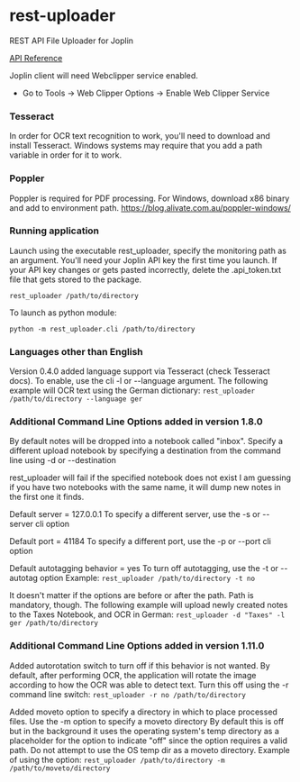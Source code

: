 # rest-uploader
REST API File Uploader for Joplin

[API Reference](https://joplin.cozic.net/api/)

Joplin client will need Webclipper service enabled.
* Go to Tools -> Web Clipper Options -> Enable Web Clipper Service


### Tesseract
In order for OCR text recognition to work, you'll need to download and
install Tesseract. Windows systems may require that you add a path variable
in order for it to work.

### Poppler
Poppler is required for PDF processing.
For Windows, download x86 binary and add to environment path.
https://blog.alivate.com.au/poppler-windows/


### Running application
Launch using the executable rest_uploader, specify the monitoring path
as an argument. You'll need your Joplin API key the first time you
launch. If your API key changes or gets pasted incorrectly, delete the .api_token.txt file that gets stored to the package.

` rest_uploader /path/to/directory `

To launch as python module:

` python -m rest_uploader.cli /path/to/directory `

### Languages other than English
Version 0.4.0 added language support via Tesseract (check Tesseract docs). To enable, use the cli -l or --language argument.
The following example will OCR text using the German dictionary:
` rest_uploader /path/to/directory --language ger `

### Additional Command Line Options added in version 1.8.0
By default notes will be dropped into a notebook called "inbox".
Specify a different upload notebook by specifying a destination from the
command line using -d or --destination

rest_uploader will fail if the specified notebook does not exist
I am guessing if you have two notebooks with the same name, it will dump
new notes in the first one it finds.

Default server = 127.0.0.1
To specify a different server, use the -s or --server cli option

Default port = 41184
To specify a different port, use the -p or --port cli option

Default autotagging behavior = yes
To turn off autotagging, use the -t or --autotag option
Example:
` rest_uploader /path/to/directory -t no `

It doesn't matter if the options are before or after the path. Path is mandatory, though.
The following example will upload newly created notes to the Taxes Notebook, and OCR in German:
` rest_uploader -d "Taxes" -l ger /path/to/directory `

### Additional Command Line Options added in version 1.11.0
Added autorotation switch to turn off if this behavior is not wanted. By default, after performing OCR, the application will rotate the image according to how the OCR was able to detect text. Turn this off using the -r command line switch:
` rest_uploader -r no /path/to/directory `

Added moveto option to specify a directory in which to place processed files. Use the -m option to specify a moveto directory By default this is off but in the background it uses the operating system's temp directory as a placeholder for the option to indicate "off" since the option requires a valid path. Do not attempt to use the OS temp dir as a moveto directory. Example of using the option:
` rest_uploader /path/to/directory -m /path/to/moveto/directory `

